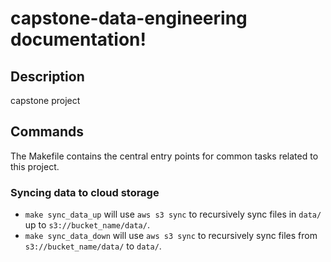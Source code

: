 # capstone-data-engineering documentation!

## Description

capstone project

## Commands

The Makefile contains the central entry points for common tasks related to this project.

### Syncing data to cloud storage

* `make sync_data_up` will use `aws s3 sync` to recursively sync files in `data/` up to `s3://bucket_name/data/`.
* `make sync_data_down` will use `aws s3 sync` to recursively sync files from `s3://bucket_name/data/` to `data/`.



